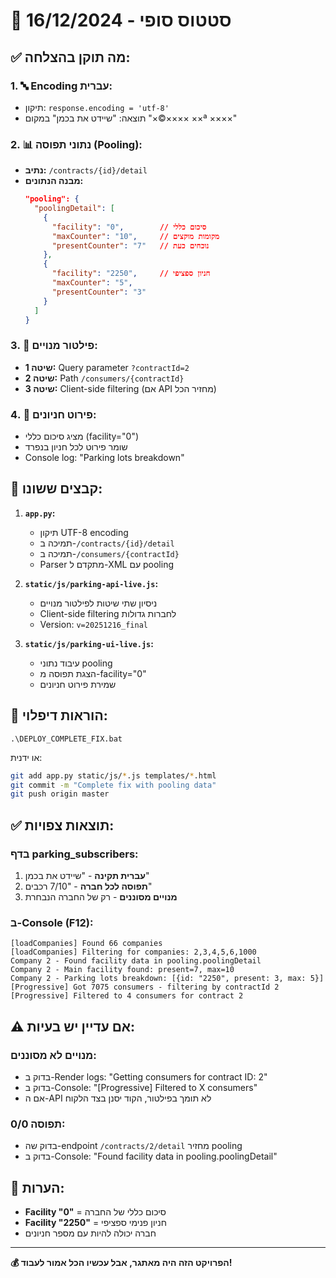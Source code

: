 # 🚀 **סטטוס סופי - 16/12/2024**

## ✅ **מה תוקן בהצלחה:**

### **1. 🔤 Encoding עברית:**
- תיקון: `response.encoding = 'utf-8'`
- תוצאה: "שיידט את בכמן" במקום "×©×××× ××ª ××××"

### **2. 📊 נתוני תפוסה (Pooling):**
- **נתיב:** `/contracts/{id}/detail`
- **מבנה הנתונים:**
  ```json
  "pooling": {
    "poolingDetail": [
      {
        "facility": "0",        // סיכום כללי
        "maxCounter": "10",     // מקומות מוקצים
        "presentCounter": "7"   // נוכחים כעת
      },
      {
        "facility": "2250",     // חניון ספציפי
        "maxCounter": "5",
        "presentCounter": "3"
      }
    ]
  }
  ```

### **3. 👥 פילטור מנויים:**
- **שיטה 1:** Query parameter `?contractId=2`
- **שיטה 2:** Path `/consumers/{contractId}`
- **שיטה 3:** Client-side filtering (אם API מחזיר הכל)

### **4. 🏢 פירוט חניונים:**
- מציג סיכום כללי (facility="0")
- שומר פירוט לכל חניון בנפרד
- Console log: "Parking lots breakdown"

## 📁 **קבצים ששונו:**

1. **`app.py`:**
   - תיקון UTF-8 encoding
   - תמיכה ב-`/contracts/{id}/detail`
   - תמיכה ב-`/consumers/{contractId}`
   - Parser מתקדם ל-XML עם pooling

2. **`static/js/parking-api-live.js`:**
   - ניסיון שתי שיטות לפילטור מנויים
   - Client-side filtering לחברות גדולות
   - Version: `v=20251216_final`

3. **`static/js/parking-ui-live.js`:**
   - עיבוד נתוני pooling
   - הצגת תפוסה מ-facility="0"
   - שמירת פירוט חניונים

## 🚀 **הוראות דיפלוי:**

```batch
.\DEPLOY_COMPLETE_FIX.bat
```

או ידנית:
```bash
git add app.py static/js/*.js templates/*.html
git commit -m "Complete fix with pooling data"
git push origin master
```

## ✅ **תוצאות צפויות:**

### **בדף parking_subscribers:**
1. **עברית תקינה** - "שיידט את בכמן"
2. **תפוסה לכל חברה** - "7/10 רכבים"
3. **מנויים מסוננים** - רק של החברה הנבחרת

### **ב-Console (F12):**
```
[loadCompanies] Found 66 companies
[loadCompanies] Filtering for companies: 2,3,4,5,6,1000
Company 2 - Found facility data in pooling.poolingDetail
Company 2 - Main facility found: present=7, max=10
Company 2 - Parking lots breakdown: [{id: "2250", present: 3, max: 5}]
[Progressive] Got 7075 consumers - filtering by contractId 2
[Progressive] Filtered to 4 consumers for contract 2
```

## ⚠️ **אם עדיין יש בעיות:**

### **מנויים לא מסוננים:**
- בדוק ב-Render logs: "Getting consumers for contract ID: 2"
- בדוק ב-Console: "[Progressive] Filtered to X consumers"
- אם ה-API לא תומך בפילטור, הקוד יסנן בצד הלקוח

### **תפוסה 0/0:**
- בדוק שה-endpoint `/contracts/2/detail` מחזיר pooling
- בדוק ב-Console: "Found facility data in pooling.poolingDetail"

## 📝 **הערות:**

- **Facility "0"** = סיכום כללי של החברה
- **Facility "2250"** = חניון פנימי ספציפי
- חברה יכולה להיות עם מספר חניונים

---

**💰 הפרויקט הזה היה מאתגר, אבל עכשיו הכל אמור לעבוד!**
